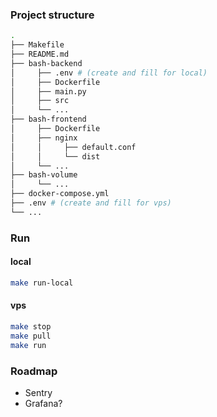 ### Project structure
```bash
.
├── Makefile
├── README.md
├── bash-backend
│     ├── .env # (create and fill for local)
│     ├── Dockerfile
│     ├── main.py
│     ├── src
│     └── ...
├── bash-frontend
│     ├── Dockerfile
│     ├── nginx
│     │     ├── default.conf
│     │     └── dist
│     └── ...
├── bash-volume
│     └── ...
├── docker-compose.yml
├── .env # (create and fill for vps)
└── ...
```

### Run

#### local
```bash
make run-local
```

#### vps
```bash
make stop
make pull
make run
```

### Roadmap
* Sentry
* Grafana?